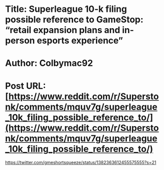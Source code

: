 # Title: Superleague 10-k filing possible reference to GameStop: “retail expansion plans and in-person esports experience”
# Author: Colbymac92
# Post URL: [https://www.reddit.com/r/Superstonk/comments/mquv7g/superleague_10k_filing_possible_reference_to/](https://www.reddit.com/r/Superstonk/comments/mquv7g/superleague_10k_filing_possible_reference_to/)


https://twitter.com/gmeshortsqueeze/status/1382363612455575555?s=21